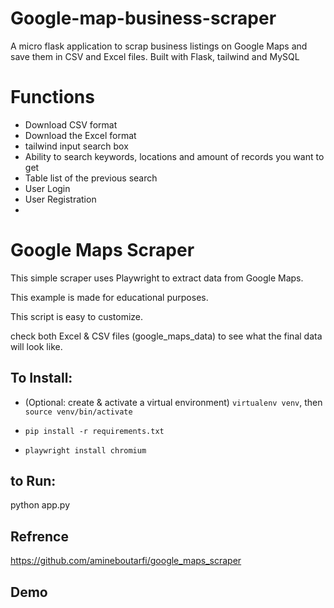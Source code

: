 # Google-map-business-scraper
A micro flask application to scrap business listings on Google Maps and save them in CSV and Excel files. Built with Flask, tailwind and MySQL

# Functions
- Download CSV format
- Download the Excel format
- tailwind input search box
- Ability to search keywords, locations and amount of records you want to get
- Table list of the previous search
- User Login
- User Registration
- 

# Google Maps Scraper

This simple scraper uses Playwright to extract data from Google Maps. 

This example is made for educational purposes.

This script is easy to customize.

check both Excel & CSV files (google_maps_data) to see what the final data will look like. 

## To Install:
- (Optional: create & activate a virtual environment) `virtualenv venv`, then `source venv/bin/activate`

- `pip install -r requirements.txt`
- `playwright install chromium`

## to Run:
python app.py

## Refrence 
https://github.com/amineboutarfi/google_maps_scraper

## Demo 

